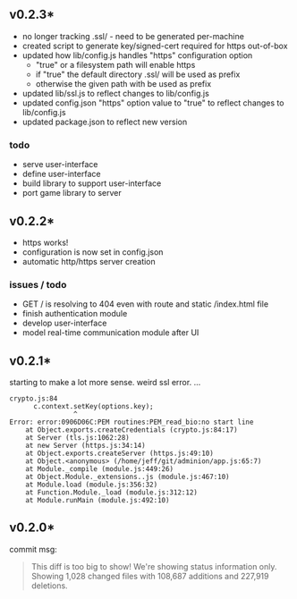 ## v0.2.3*
* no longer tracking .ssl/ - need to be generated per-machine
* created script to generate key/signed-cert required for https out-of-box
* updated how lib/config.js handles "https" configuration option
  * "true" or a filesystem path will enable https
  * if "true" the default directory .ssl/ will be used as prefix
  * otherwise the given path with be used as prefix
* updated lib/ssl.js to reflect changes to lib/config.js
* updated config.json "https" option value to "true" to reflect changes to lib/config.js
* updated package.json to reflect new version

### todo
* serve user-interface
* define user-interface
* build library to support user-interface
* port game library to server

## v0.2.2*
* https works!
* configuration is now set in config.json
* automatic http/https server creation

### issues / todo
* GET / is resolving to 404 even with route and static /index.html file
* finish authentication module
* develop user-interface
* model real-time communication module after UI

## v0.2.1*
starting to make a lot more sense. weird ssl error. …

    crypto.js:84
          c.context.setKey(options.key);
                    ^
    Error: error:0906D06C:PEM routines:PEM_read_bio:no start line
        at Object.exports.createCredentials (crypto.js:84:17)
        at Server (tls.js:1062:28)
        at new Server (https.js:34:14)
        at Object.exports.createServer (https.js:49:10)
        at Object.<anonymous> (/home/jeff/git/adminion/app.js:65:7)
        at Module._compile (module.js:449:26)
        at Object.Module._extensions..js (module.js:467:10)
        at Module.load (module.js:356:32)
        at Function.Module._load (module.js:312:12)
        at Module.runMain (module.js:492:10)

## v0.2.0*
commit msg:
> This diff is too big to show! We're showing status information only.
> Showing 1,028 changed files with 108,687 additions and 227,919 deletions.
